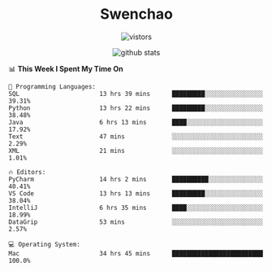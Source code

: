 <h1 align="center">Swenchao</h3>

<p align="center">
  <img src="https://visitor-badge.glitch.me/badge?page_id=Swenchao" alt="vistors" />
</p>

<p align="center">
  <img src="https://github-readme-stats.vercel.app/api?username=Swenchao&count_private=true&show_icons=true&theme=vue-dark&hide_title=true" alt="github stats" />
</p>

<!--START_SECTION:waka-->
📊 **This Week I Spent My Time On** 

```text
💬 Programming Languages: 
SQL                      13 hrs 39 mins      █████████░░░░░░░░░░░░░░░░   39.31% 
Python                   13 hrs 22 mins      █████████░░░░░░░░░░░░░░░░   38.48% 
Java                     6 hrs 13 mins       ████░░░░░░░░░░░░░░░░░░░░░   17.92% 
Text                     47 mins             ░░░░░░░░░░░░░░░░░░░░░░░░░   2.29% 
XML                      21 mins             ░░░░░░░░░░░░░░░░░░░░░░░░░   1.01%

🔥 Editors: 
PyCharm                  14 hrs 2 mins       ██████████░░░░░░░░░░░░░░░   40.41% 
VS Code                  13 hrs 13 mins      █████████░░░░░░░░░░░░░░░░   38.04% 
IntelliJ                 6 hrs 35 mins       ████░░░░░░░░░░░░░░░░░░░░░   18.99% 
DataGrip                 53 mins             ░░░░░░░░░░░░░░░░░░░░░░░░░   2.57%

💻 Operating System: 
Mac                      34 hrs 45 mins      █████████████████████████   100.0%

```


<!--END_SECTION:waka-->
